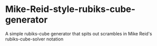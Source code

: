 # Mike-Reid-style-rubiks-cube-generator
A simple rubiks-cube generator that spits out scrambles in Mike Reid's rubiks-cube-solver notation
